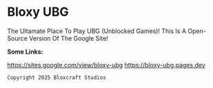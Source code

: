 # Bloxy UBG
The Ultamate Place To Play UBG (Unblocked Games)! This Is A Open-Source Version Of The Google Site!


**Some Links:**

https://sites.google.com/view/bloxy-ubg
https://bloxy-ubg.pages.dev

`Copyright 2025 Bloxcraft Studios`
